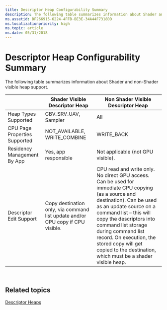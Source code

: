 ```yaml
---
title: Descriptor Heap Configurability Summary
description: The following table summarizes information about Shader and non-Shader visible heap support.
ms.assetid: DF266915-6224-4FFB-BE3E-34A44F7318DD
ms.localizationpriority: high
ms.topic: article
ms.date: 05/31/2018
---
```


# Descriptor Heap Configurability Summary

The following table summarizes information about Shader and non-Shader visible heap support.



|                               | Shader Visible Descriptor Heap                                                 | Non Shader Visible Descriptor Heap                                                                                                                                                                                                                                                                                                                                  |
|-------------------------------|--------------------------------------------------------------------------------|---------------------------------------------------------------------------------------------------------------------------------------------------------------------------------------------------------------------------------------------------------------------------------------------------------------------------------------------------------------------|
| Heap Types Supported          | CBV\_SRV\_UAV, Sampler                                                         | All                                                                                                                                                                                                                                                                                                                                                                 |
| CPU Page Properties Supported | NOT\_AVAILABLE, WRITE\_COMBINE                                                 | WRITE\_BACK                                                                                                                                                                                                                                                                                                                                                         |
| Residency Management By App   | Yes, app responsible                                                           | Not applicable (not GPU visible).                                                                                                                                                                                                                                                                                                                                   |
| Descriptor Edit Support       | Copy destination only, via command list update and/or CPU copy if CPU visible. | CPU read and write only. No direct GPU access. Can be used for immediate CPU copying (as a source and destination). Can be used as an update source on a command list – this will copy the descriptors into command list storage during command list record. On execution, the stored copy will get copied to the destination, which must be a shader visible heap. |



 

## Related topics

<dl> <dt>

[Descriptor Heaps](descriptor-heaps.md)
</dt> </dl>

 

 




